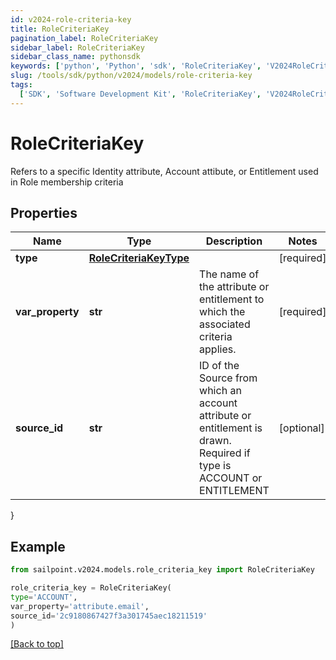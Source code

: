 ```yaml
---
id: v2024-role-criteria-key
title: RoleCriteriaKey
pagination_label: RoleCriteriaKey
sidebar_label: RoleCriteriaKey
sidebar_class_name: pythonsdk
keywords: ['python', 'Python', 'sdk', 'RoleCriteriaKey', 'V2024RoleCriteriaKey']
slug: /tools/sdk/python/v2024/models/role-criteria-key
tags:
  ['SDK', 'Software Development Kit', 'RoleCriteriaKey', 'V2024RoleCriteriaKey']
---
```


# RoleCriteriaKey

Refers to a specific Identity attribute, Account attibute, or Entitlement used in Role membership criteria

## Properties

| Name | Type | Description | Notes |
| --- | --- | --- | --- |
| **type** | [**RoleCriteriaKeyType**](role-criteria-key-type) |  | [required] |
| **var_property** | **str** | The name of the attribute or entitlement to which the associated criteria applies. | [required] |
| **source_id** | **str** | ID of the Source from which an account attribute or entitlement is drawn. Required if type is ACCOUNT or ENTITLEMENT | [optional] |

}

## Example

```python
from sailpoint.v2024.models.role_criteria_key import RoleCriteriaKey

role_criteria_key = RoleCriteriaKey(
type='ACCOUNT',
var_property='attribute.email',
source_id='2c9180867427f3a301745aec18211519'
)

```

[[Back to top]](#)

